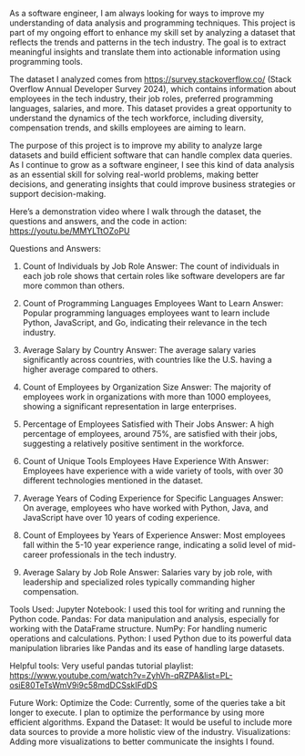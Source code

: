 As a software engineer, I am always looking for ways to improve my understanding of data analysis and programming techniques. 
This project is part of my ongoing effort to enhance my skill set by analyzing a dataset that reflects the trends and patterns in the tech industry. 
The goal is to extract meaningful insights and translate them into actionable information using programming tools.

The dataset I analyzed comes from https://survey.stackoverflow.co/ (Stack Overflow Annual Developer Survey 2024), 
which contains information about employees in the tech industry, their job roles, preferred programming languages, salaries, and more. 
This dataset provides a great opportunity to understand the dynamics of the tech workforce, including diversity, compensation trends, and skills employees are aiming to learn.

The purpose of this project is to improve my ability to analyze large datasets and build efficient software that can handle complex data queries. 
As I continue to grow as a software engineer, I see this kind of data analysis as an essential skill for solving real-world problems, making better decisions, 
and generating insights that could improve business strategies or support decision-making.

Here’s a demonstration video where I walk through the dataset, the questions and answers, and the code in action:
https://youtu.be/MMYLTtOZoPU

Questions and Answers: 
1. Count of Individuals by Job Role
Answer: The count of individuals in each job role shows that certain roles like software developers are far more common than others.

2. Count of Programming Languages Employees Want to Learn
Answer: Popular programming languages employees want to learn include Python, JavaScript, and Go, indicating their relevance in the tech industry.

3. Average Salary by Country
Answer: The average salary varies significantly across countries, with countries like the U.S. having a higher average compared to others.

4. Count of Employees by Organization Size
Answer: The majority of employees work in organizations with more than 1000 employees, showing a significant representation in large enterprises.

5. Percentage of Employees Satisfied with Their Jobs
Answer: A high percentage of employees, around 75%, are satisfied with their jobs, suggesting a relatively positive sentiment in the workforce.

6. Count of Unique Tools Employees Have Experience With
Answer: Employees have experience with a wide variety of tools, with over 30 different technologies mentioned in the dataset.

7. Average Years of Coding Experience for Specific Languages
Answer: On average, employees who have worked with Python, Java, and JavaScript have over 10 years of coding experience.

8. Count of Employees by Years of Experience
Answer: Most employees fall within the 5-10 year experience range, indicating a solid level of mid-career professionals in the tech industry.

9. Average Salary by Job Role
Answer: Salaries vary by job role, with leadership and specialized roles typically commanding higher compensation.

Tools Used: 
Jupyter Notebook: I used this tool for writing and running the Python code.
Pandas: For data manipulation and analysis, especially for working with the DataFrame structure.
NumPy: For handling numeric operations and calculations.
Python: I used Python due to its powerful data manipulation libraries like Pandas and its ease of handling large datasets.

Helpful tools:
Very useful pandas tutorial playlist:
https://www.youtube.com/watch?v=ZyhVh-qRZPA&list=PL-osiE80TeTsWmV9i9c58mdDCSskIFdDS

Future Work:
Optimize the Code: Currently, some of the queries take a bit longer to execute. I plan to optimize the performance by using more efficient algorithms.
Expand the Dataset: It would be useful to include more data sources to provide a more holistic view of the industry.
Visualizations: Adding more visualizations to better communicate the insights I found.
